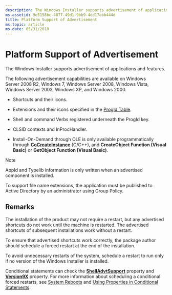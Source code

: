 ```yaml
---
description: The Windows Installer supports advertisement of applications and features.
ms.assetid: 9e5158bc-4877-49d1-9bb9-4dd17abb444d
title: Platform Support of Advertisement
ms.topic: article
ms.date: 05/31/2018
---
```


# Platform Support of Advertisement

The Windows Installer supports advertisement of applications and features.

The following advertisement capabilities are available on Windows Server 2008 R2, Windows 7, Windows Server 2008, Windows Vista, Windows Server 2003, Windows XP, and Windows 2000.

-   Shortcuts and their icons.

-   Extensions and their icons specified in the [ProgId Table](progid-table.md).

-   Shell and command Verbs registered underneath the ProgId key.

-   CLSID contexts and InProcHandler.

-   Install-On-Demand through OLE is only available programmatically through [**CoCreateInstance**](/windows/win32/api/combaseapi/nf-combaseapi-cocreateinstance) (C/C++), and **CreateObject Function (Visual Basic)** or **GetObject Function (Visual Basic)**.

> [!Note]
> AppId and Typelib information is only written when an advertised component is installed.
> 
> To support file name extensions, the application must be published to Active Directory by an administrator using Group Policy.

## Remarks

The installation of the product may not require a restart, but any advertised shortcuts do not work until the machine is restarted. The advertised shortcuts of subsequent installations work without a restart.

To ensure that advertised shortcuts work correctly, the package author should schedule a forced restart at the end of the installation.

To avoid unnecessary restarts of the system, schedule a restart to run only if no version of the Windows Installer is installed.

Conditional statements can check the [**ShellAdvtSupport**](shelladvtsupport.md) property and [**Version9X**](version9x.md) property. For more information about scheduling a conditional forced restarts, see [System Reboots](system-reboots.md) and [Using Properties in Conditional Statements](using-properties-in-conditional-statements.md).

 

 
